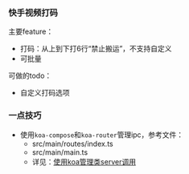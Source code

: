### 快手视频打码

主要feature：

- 打码：从上到下打6行“禁止搬运”，不支持自定义
- 可批量

可做的todo：

- 自定义打码选项

### 一点技巧

- 使用`koa-compose`和`koa-router`管理ipc，参考文件：
    - src/main/routes/index.ts
    - src/main/main.ts
    - 详见：[使用koa管理类server调用](https://github.com/shaomingquan/articles/blob/master/src/%E4%BD%BF%E7%94%A8koa%E7%AE%A1%E7%90%86%E7%B1%BBserver%E8%B0%83%E7%94%A8.md)